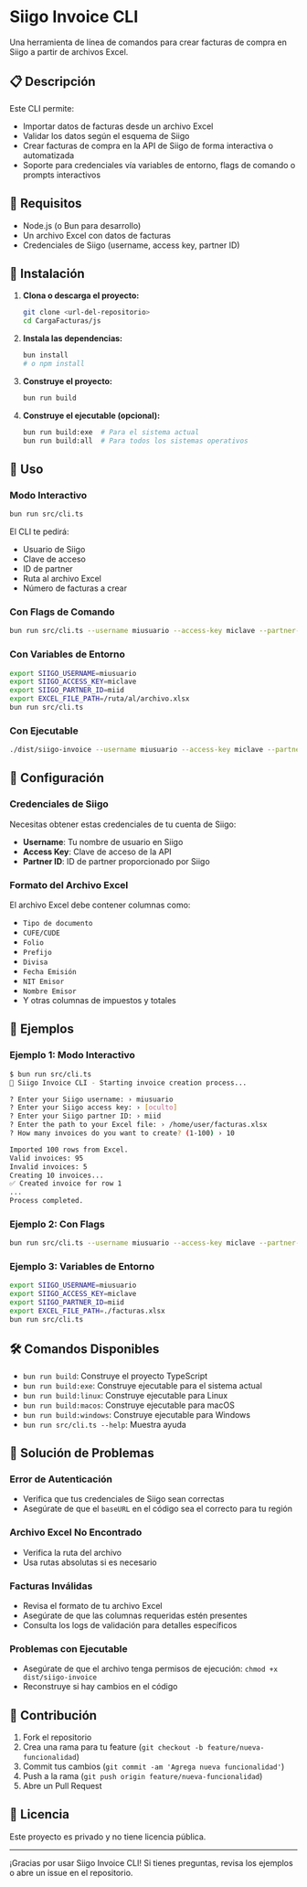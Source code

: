 # Siigo Invoice CLI

Una herramienta de línea de comandos para crear facturas de compra en Siigo a partir de archivos Excel.

## 📋 Descripción

Este CLI permite:
- Importar datos de facturas desde un archivo Excel
- Validar los datos según el esquema de Siigo
- Crear facturas de compra en la API de Siigo de forma interactiva o automatizada
- Soporte para credenciales vía variables de entorno, flags de comando o prompts interactivos

## 🔧 Requisitos

- Node.js (o Bun para desarrollo)
- Un archivo Excel con datos de facturas
- Credenciales de Siigo (username, access key, partner ID)

## 🚀 Instalación

1. **Clona o descarga el proyecto:**
   ```bash
   git clone <url-del-repositorio>
   cd CargaFacturas/js
   ```

2. **Instala las dependencias:**
   ```bash
   bun install
   # o npm install
   ```

3. **Construye el proyecto:**
   ```bash
   bun run build
   ```

4. **Construye el ejecutable (opcional):**
   ```bash
   bun run build:exe  # Para el sistema actual
   bun run build:all  # Para todos los sistemas operativos
   ```

## 📖 Uso

### Modo Interactivo
```bash
bun run src/cli.ts
```
El CLI te pedirá:
- Usuario de Siigo
- Clave de acceso
- ID de partner
- Ruta al archivo Excel
- Número de facturas a crear

### Con Flags de Comando
```bash
bun run src/cli.ts --username miusuario --access-key miclave --partner-id miid --file-path /ruta/al/archivo.xlsx
```

### Con Variables de Entorno
```bash
export SIIGO_USERNAME=miusuario
export SIIGO_ACCESS_KEY=miclave
export SIIGO_PARTNER_ID=miid
export EXCEL_FILE_PATH=/ruta/al/archivo.xlsx
bun run src/cli.ts
```

### Con Ejecutable
```bash
./dist/siigo-invoice --username miusuario --access-key miclave --partner-id miid --file-path /ruta/al/archivo.xlsx
```

## 🔑 Configuración

### Credenciales de Siigo
Necesitas obtener estas credenciales de tu cuenta de Siigo:
- **Username**: Tu nombre de usuario en Siigo
- **Access Key**: Clave de acceso de la API
- **Partner ID**: ID de partner proporcionado por Siigo

### Formato del Archivo Excel
El archivo Excel debe contener columnas como:
- `Tipo de documento`
- `CUFE/CUDE`
- `Folio`
- `Prefijo`
- `Divisa`
- `Fecha Emisión`
- `NIT Emisor`
- `Nombre Emisor`
- Y otras columnas de impuestos y totales

## 📝 Ejemplos

### Ejemplo 1: Modo Interactivo
```bash
$ bun run src/cli.ts
🚀 Siigo Invoice CLI - Starting invoice creation process...

? Enter your Siigo username: › miusuario
? Enter your Siigo access key: › [oculto]
? Enter your Siigo partner ID: › miid
? Enter the path to your Excel file: › /home/user/facturas.xlsx
? How many invoices do you want to create? (1-100) › 10

Imported 100 rows from Excel.
Valid invoices: 95
Invalid invoices: 5
Creating 10 invoices...
✅ Created invoice for row 1
...
Process completed.
```

### Ejemplo 2: Con Flags
```bash
bun run src/cli.ts --username miusuario --access-key miclave --partner-id miid --file-path ./facturas.xlsx
```

### Ejemplo 3: Variables de Entorno
```bash
export SIIGO_USERNAME=miusuario
export SIIGO_ACCESS_KEY=miclave
export SIIGO_PARTNER_ID=miid
export EXCEL_FILE_PATH=./facturas.xlsx
bun run src/cli.ts
```

## 🛠️ Comandos Disponibles

- `bun run build`: Construye el proyecto TypeScript
- `bun run build:exe`: Construye ejecutable para el sistema actual
- `bun run build:linux`: Construye ejecutable para Linux
- `bun run build:macos`: Construye ejecutable para macOS
- `bun run build:windows`: Construye ejecutable para Windows
- `bun run src/cli.ts --help`: Muestra ayuda

## 🚨 Solución de Problemas

### Error de Autenticación
- Verifica que tus credenciales de Siigo sean correctas
- Asegúrate de que el `baseURL` en el código sea el correcto para tu región

### Archivo Excel No Encontrado
- Verifica la ruta del archivo
- Usa rutas absolutas si es necesario

### Facturas Inválidas
- Revisa el formato de tu archivo Excel
- Asegúrate de que las columnas requeridas estén presentes
- Consulta los logs de validación para detalles específicos

### Problemas con Ejecutable
- Asegúrate de que el archivo tenga permisos de ejecución: `chmod +x dist/siigo-invoice`
- Reconstruye si hay cambios en el código

## 🤝 Contribución

1. Fork el repositorio
2. Crea una rama para tu feature (`git checkout -b feature/nueva-funcionalidad`)
3. Commit tus cambios (`git commit -am 'Agrega nueva funcionalidad'`)
4. Push a la rama (`git push origin feature/nueva-funcionalidad`)
5. Abre un Pull Request

## 📄 Licencia

Este proyecto es privado y no tiene licencia pública.

---

¡Gracias por usar Siigo Invoice CLI! Si tienes preguntas, revisa los ejemplos o abre un issue en el repositorio.
